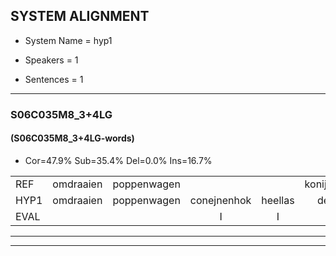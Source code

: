 
## SYSTEM ALIGNMENT

- System Name = hyp1

- Speakers = 1

- Sentences = 1

---

### S06C035M8_3+4LG

#### (S06C035M8_3+4LG-words)

- Cor=47.9%	Sub=35.4%	Del=0.0%	Ins=16.7%

|  |  |  |  |  |  |  |  |  |  |  |  |  |  |  |  |  |  |  |  |  |  |  |  |  |  |  |  |  |  |  |  |  |  |  |  |  |  |  |  |  |  |  |  |  |  |  |  |  |
|:--- |:---:|:---:|:---:|:---:|:---:|:---:|:---:|:---:|:---:|:---:|:---:|:---:|:---:|:---:|:---:|:---:|:---:|:---:|:---:|:---:|:---:|:---:|:---:|:---:|:---:|:---:|:---:|:---:|:---:|:---:|:---:|:---:|:---:|:---:|:---:|:---:|:---:|:---:|:---:|:---:|:---:|:---:|:---:|:---:|:---:|:---:|:---:|:---:|
| REF | omdraaien | poppenwagen |  |  | konijnenhok | elastiekje | ruziemaken | teddybeer | dierentuin |  | paddenstoelen | verstoppertje | wasmachine |  | fototoestel | toiletpapier | vrachtwagen | buurmannen | vogelkooi | olifant | schommelen | iedereen |  | schoenenwinkel | knutselen | ophangen | verjaardag |  | sprookjesboek | tandenborstel | lucifer | slaapkamer | achterdeur | ziekenhuis | nieuwsgierig | afblijven | kabouter | washandje |  |  | sneeuwwitje | goeiendag | vakantie | limonade | autorijden | eindelijk | familie | chocolade |
| HYP1 | omdraaien | poppenwagen | conejnenhok | heellas | deekje | reuizie | maken | teddiberv | dierentuin | padden | stoelen | verstoppertje | wasmachine | vototoestil | toilet | papier | vrachtwagen | buurmannen | voggelkooi | oliefant | schommelen | iedereen | schoenen | winkel | knutselen | ophangen | verjaardag | proukjesboek | tanden | borstel | lucifer | slaapkamer | achterdeur | ziekinhuis | nieuwsgierig | ofblijven | kabouter | washandje | sneeuw | wietje | goeie | dag | vakantie | limonade | autorijden | eindelijk | familie | chocolader |
| EVAL |  |  | I | I | S | S | S | S |  | I | S |  |  | I | S | S |  |  | S | S |  |  | I | S |  |  |  | I | S | S |  |  |  | S |  | S |  |  | I | I | S | S |  |  |  |  |  | S |
---

---

